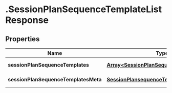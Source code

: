 # .SessionPlanSequenceTemplateListResponse

## Properties

Name | Type | Description | Notes
------------ | ------------- | ------------- | -------------
**sessionPlanSequenceTemplates** | [**Array&lt;SessionPlanSequenceTemplateData&gt;**](SessionPlanSequenceTemplateData.md) |  | [default to undefined]
**sessionPlanSequenceTemplatesMeta** | [**SessionPlansequenceTemplateMeta**](SessionPlansequenceTemplateMeta.md) |  | [default to undefined]

